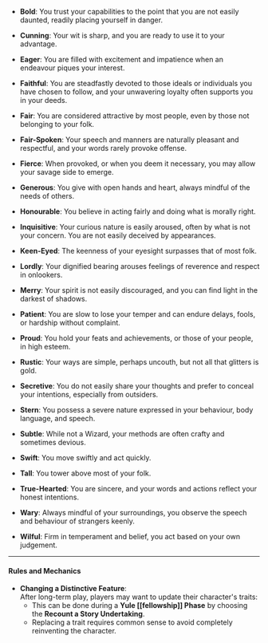 - **Bold**: You trust your capabilities to the point that you are not easily daunted, readily placing yourself in danger.  

- **Cunning**: Your wit is sharp, and you are ready to use it to your advantage.  

- **Eager**: You are filled with excitement and impatience when an endeavour piques your interest.  

- **Faithful**: You are steadfastly devoted to those ideals or individuals you have chosen to follow, and your unwavering loyalty often supports you in your deeds.  

- **Fair**: You are considered attractive by most people, even by those not belonging to your folk.  

- **Fair-Spoken**: Your speech and manners are naturally pleasant and respectful, and your words rarely provoke offense.  

- **Fierce**: When provoked, or when you deem it necessary, you may allow your savage side to emerge.  

- **Generous**: You give with open hands and heart, always mindful of the needs of others.  

- **Honourable**: You believe in acting fairly and doing what is morally right.  

- **Inquisitive**: Your curious nature is easily aroused, often by what is not your concern. You are not easily deceived by appearances.  

- **Keen-Eyed**: The keenness of your eyesight surpasses that of most folk.  

- **Lordly**: Your dignified bearing arouses feelings of reverence and respect in onlookers.  

- **Merry**: Your spirit is not easily discouraged, and you can find light in the darkest of shadows.  

- **Patient**: You are slow to lose your temper and can endure delays, fools, or hardship without complaint.  

- **Proud**: You hold your feats and achievements, or those of your people, in high esteem.  

- **Rustic**: Your ways are simple, perhaps uncouth, but not all that glitters is gold.  

- **Secretive**: You do not easily share your thoughts and prefer to conceal your intentions, especially from outsiders.  

- **Stern**: You possess a severe nature expressed in your behaviour, body language, and speech.  

- **Subtle**: While not a Wizard, your methods are often crafty and sometimes devious.  

- **Swift**: You move swiftly and act quickly.  

- **Tall**: You tower above most of your folk.  

- **True-Hearted**: You are sincere, and your words and actions reflect your honest intentions.  

- **Wary**: Always mindful of your surroundings, you observe the speech and behaviour of strangers keenly.  

- **Wilful**: Firm in temperament and belief, you act based on your own judgement.  

---

#### **Rules and Mechanics**
- **Changing a Distinctive Feature**:  
  After long-term play, players may want to update their character's traits:  
  - This can be done during a **Yule [[fellowship]] Phase** by choosing the **Recount a Story Undertaking**.  
  - Replacing a trait requires common sense to avoid completely reinventing the character.  
